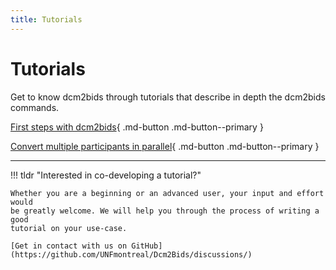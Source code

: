 ```yaml
---
title: Tutorials
---
```


# Tutorials

Get to know dcm2bids through tutorials that describe in depth the dcm2bids
commands.

[First steps with dcm2bids](first-steps.md){ .md-button .md-button--primary }

[Convert multiple participants in parallel](parallel.md){ .md-button .md-button--primary }

---

!!! tldr "Interested in co-developing a tutorial?"

    Whether you are a beginning or an advanced user, your input and effort would
    be greatly welcome. We will help you through the process of writing a good
    tutorial on your use-case.

    [Get in contact with us on GitHub](https://github.com/UNFmontreal/Dcm2Bids/discussions/)
